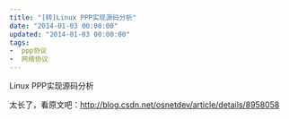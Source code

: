 ```yaml
---
title: "[转]Linux PPP实现源码分析"
date: "2014-01-03 00:00:00"
updated: "2014-01-03 00:00:00"
tags:
-  ppp协议
-  网络协议
---
```



Linux PPP实现源码分析

[](/notename/ "archive 20140103")

太长了，看原文吧：http://blog.csdn.net/osnetdev/article/details/8958058 

